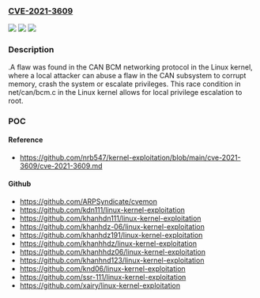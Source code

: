 ### [CVE-2021-3609](https://cve.mitre.org/cgi-bin/cvename.cgi?name=CVE-2021-3609)
![](https://img.shields.io/static/v1?label=Product&message=kernel&color=blue)
![](https://img.shields.io/static/v1?label=Version&message=%3D%20Affects%20kernel%20v2.6.25%20to%20v5.13-rc6%20&color=brighgreen)
![](https://img.shields.io/static/v1?label=Vulnerability&message=CWE-362%20-%20Concurrent%20Execution%20using%20Shared%20Resource%20with%20Improper%20Synchronization%20('Race%20Condition')&color=brighgreen)

### Description

.A flaw was found in the CAN BCM networking protocol in the Linux kernel, where a local attacker can abuse a flaw in the CAN subsystem to corrupt memory, crash the system or escalate privileges. This race condition in net/can/bcm.c in the Linux kernel allows for local privilege escalation to root.

### POC

#### Reference
- https://github.com/nrb547/kernel-exploitation/blob/main/cve-2021-3609/cve-2021-3609.md

#### Github
- https://github.com/ARPSyndicate/cvemon
- https://github.com/kdn111/linux-kernel-exploitation
- https://github.com/khanhdn111/linux-kernel-exploitation
- https://github.com/khanhdz-06/linux-kernel-exploitation
- https://github.com/khanhdz191/linux-kernel-exploitation
- https://github.com/khanhhdz/linux-kernel-exploitation
- https://github.com/khanhhdz06/linux-kernel-exploitation
- https://github.com/khanhnd123/linux-kernel-exploitation
- https://github.com/knd06/linux-kernel-exploitation
- https://github.com/ssr-111/linux-kernel-exploitation
- https://github.com/xairy/linux-kernel-exploitation


